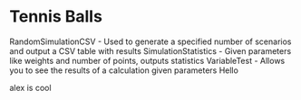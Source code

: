 # Tennis Balls

RandomSimulationCSV - Used to generate a specified number of scenarios and output a CSV table with results
SimulationStatistics - Given parameters like weights and number of points, outputs statistics
VariableTest - Allows you to see the results of a calculation given parameters
Hello

alex is cool
